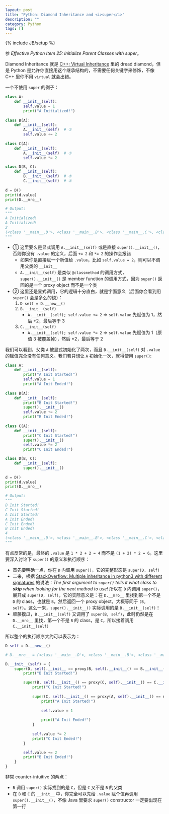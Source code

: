```yaml
---
layout: post
title: "Python: Diamond Inheritance and <i>super</i>"
description: ""
category: Python
tags: []
---
```

{% include JB/setup %}

参 _Effective Python Item 25: Initialize Parent Classes with super_。

Diamond Inheritance 就是 [C++: Virtual Inheritance](/c++/2015/04/24/cpp-virtual-inheritance) 里的 dread diamond，但是 Python 是允许你直接用这个继承结构的，不需要任何关键字来修饰，不像 C++ 里你不用 `virtual` 就会出错。

一个不使用 `super` 的例子：

```python
class A:
    def __init__(self):
        self.value = 1
        print("A Initialized!")
        
class B(A):
    def __init__(self):
        A.__init__(self)  # ①
        self.value += 2
    
class C(A):
    def __init__(self):
        A.__init__(self)  # ①
        self.value *= 2

class D(B, C):
    def __init__(self):
        B.__init__(self)  # ②
        C.__init__(self)  # ②
    
d = D()
print(d.value)
print(D.__mro__)

# Output:
"""
A Initialized!
A Initialized!
2
(<class '__main__.D'>, <class '__main__.B'>, <class '__main__.C'>, <class '__main__.A'>, <class 'object'>)
"""
```

- ① 这里要么是显式调用 `A.__init__(self)` 或是直接 `super().__init__()`，否则你没有 `.value` 的定义，后面 `+= 2` 和 `*= 2` 的操作会报错
    - 如果你是直接赋一个新值给 `.value`，比如 `self.value = 2`，则可以不调用父类的 `__init__`
    - `A.__init__(self)` 是类似 `@classmethod` 的调用方式，`super().__init__()` 是 member function 的调用方式，因为 `super()` 返回的是一个 proxy object 而不是一个类
- ② 这里还是显式调用，它的逻辑十分直白，就是字面意义（后面你会看到用 `super()` 会是多么的绕）：
    1. `D self = D.__new__()`
    2. `B.__init__(self)`
        - `A.__init__(self); self.value += 2` $\Rightarrow$ `self.value` 先赋值为 1，然后 +2，最后等于 3
    3. `C.__init__(self)`   
        - `A.__init__(self); self.value *= 2` $\Rightarrow$ `self.value` 先赋值为 1（原值 3 被覆盖掉），然后 *2，最后等于 2 

我们可以看到，父类 `A` 被显式初始化了两次，而且 `B.__init__(self)` 对 `.value` 的赋值完全没有任何意义。我们若只想让 `A` 初始化一次，就得使用 `super()`:

```python
class A:
    def __init__(self):
        print("A Init Started!")
        self.value = 1
        print("A Init Ended!")
        
class B(A):
    def __init__(self):
        print("B Init Started!")
        super().__init__()
        self.value += 2
        print("B Init Ended!")
    
class C(A):
    def __init__(self):
        print("C Init Started!")
        super().__init__()
        self.value *= 2
        print("C Init Ended!")

class D(B, C):
    def __init__(self):
        super().__init__()
    
d = D()
print(d.value)
print(D.__mro__)

# Output:
"""
B Init Started!
C Init Started!
A Init Started!
A Init Ended!
C Init Ended!
B Init Ended!
4
(<class '__main__.D'>, <class '__main__.B'>, <class '__main__.C'>, <class '__main__.A'>, <class 'object'>)
"""
```

有点反常的是，最终的 `.value` 是 `1 * 2 + 2 = 4` 而不是 `(1 + 2) * 2 = 6`。这里要深入讨论下 `super()` 的意义和执行顺序：

- 首先要明确一点，你在 `D` 内调用 `super()`，它的完整形态是 `super(D, self)`
- 二来，根据 [StackOverflow: Multiple inheritance in python3 with different signatures](https://stackoverflow.com/a/26927718) 的说法：_The first argument to `super()` tells it what class to **skip** when looking for the next method to use!_ 所以在 `D` 内调用 `super()`，展开成 `super(D, self)`，它的实际意义是：在 `D.__mro__` 里找到第一个不是 `D` 的 class，也就是 `B`，然后返回一个 proxy object，大概等同于 `(B, self)`。这么一来，`super().__init__()` 实际调用的是 `B.__init__(self)`！
- 顺藤摸瓜，`B.__init__(self)` 又调用了 `super(B, self)`，此时仍然是在 `D.__mro__` 里找，第一个不是 `B` 的 class，是 `C`，所以接着调用 `C.__init__(self)`

所以整个的执行顺序大约可以表示为：

```python
D self = D.__new__()

# D.__mro__ = (<class '__main__.D'>, <class '__main__.B'>, <class '__main__.C'>, <class '__main__.A'>, <class 'object'>)

D.__init__(self) = {
    super(D, self).__init__ == proxy(B, self).__init__() == B.__init__(self) {
        print("B Init Started!")

        super(B, self).__init__() == proxy(C, self).__init__() == C.__init__(self) {
            print("C Init Started!")
            
            super(C, self).__init__() == proxy(A, self).__init__() == A.__init__(self) {
                print("A Init Started!")
                
                self.value = 1
                
                print("A Init Ended!")
            }
            
            self.value *= 2
            print("C Init Ended!")
        }

        self.value += 2
        print("B Init Ended!")
    }
}
```

非常 counter-intuitive 的两点：

- `B` 调用 `super()` 实际找到的是 `C`，但是 `C` 又不是 `B` 的父类
- 在 `B` 和 `C` 的 `__init__` 中，你完全可以先给 `.value` 赋个值再调用 `super().__init__()`，不像 Java 里要求 `super()` constructor 一定要出现在第一行